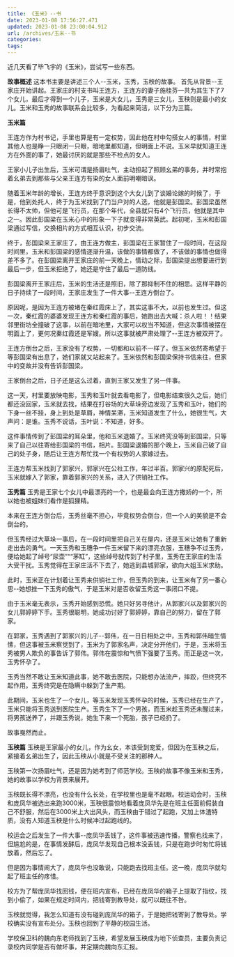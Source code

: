 ```yaml
---
title: 《玉米》--书
date: 2023-01-08 17:56:27.471
updated: 2023-01-08 23:00:04.912
url: /archives/玉米--书
categories: 
tags: 
---
```


近几天看了毕飞宇的《玉米》，尝试写一些东西。

**故事概述**
这本书主要是讲述三个人--玉米，玉秀，玉秧的故事。
首先从背景--王家庄开始讲起。王家庄的村支书叫王连方，王连方的妻子施桂芬一共为其生下了7个女儿，最后才得到一个儿子，玉米是大女儿，玉秀是三女儿，玉秧则是最小的女儿。玉米和玉秀的故事联系会比较多，为看起来简洁，以下分为三篇。

**玉米篇**

王连方作为村书记，手里也算是有一定权势，因此他在村中勾搭女人的事情，村里其他人也是睁一只眼闭一只眼，暗地里都知道，但明面上不说。玉米早就知道王连方在外面的事了，她最讨厌的就是那些不检点的女人。

王家小儿子出生后，玉米可谓是扬眉吐气，主动担起了照顾幺弟的事务，并时常抱着幺弟去到那些与父亲王连方有染的女人面前明嘲暗讽。

随着玉米年龄的增长，王连方终于意识到这个大女儿到了谈婚论嫁的时候了，于是，他到处托人，终于为玉米找到了门当户对的人选，他就是彭国梁。彭国梁虽然长得不太帅，但他可是飞行员，在那个年代，全县就只有4个飞行员，他就是其中之一。因此彭国梁在玉米心中的形象一下子就变得非常英武。起初呢，玉米和彭国梁通过写信，交换相片的方式相互认识，初步交流。

终于，彭国梁来王家庄了，由王连方做主，彭国梁在王家暂住了一段时间，在这段时间里，玉米和彭国梁的感情逐渐升温，该做的事情都做了，不该做的事情也做得差不多了。在彭国梁离开王家庄的前一天晚上，情动之际，彭国梁提出想要进行到最后一步，但玉米拒绝了，她还是守住了最后一道防线。

彭国梁离开王家庄后，玉米的生活还是照旧，除了那抑制不住的相思。这样平静的日子持续了一段时间，王家庄发生了一件大事--王连方倒台了。

原因呢，是因为王连方被堵在秦红霞床上了，其实这事不大，以前也发生过。但这一次，秦红霞的婆婆发现王连方和秦红霞的事后，她跑出去大喊：杀人啦！！结果邻里街坊全撞破了这事，以前在暗地里，大家可以权当不知道，但这次事情被摆在明面上了，更何况秦红霞还是军嫂。所以这事就被严肃处理了--王连方被双开了。

王连方倒台之后，王家没有了权势，一切都和以前不一样了。但玉米依然寄希望于等彭国梁有出息了，她们家就又站起来了。玉米依然和彭国梁保持书信来往，但家中的变故并没有告诉彭国梁。

王家倒台之后，日子还是这么过着，直到王家又发生了另一件事。

这一天，村里要放映电影，玉秀和玉叶就去看电影了，但电影结束很久之后，她们都还没回家，玉米就去找，结果在打谷场的大草垛旁边发现了玉秀和玉叶，她们的下身一丝不挂，身上到处是草屑，神情呆滞，玉米知道发生了什么，她很生气，大声问：是谁。玉秀不说话，玉叶说：不知道，好多。

这件事情传到了彭国梁的耳朵里，他和玉米退婚了。玉米终究没等到彭国梁，只等来了自己以往寄给彭国梁的书信，相片。彭国梁退婚的那个晚上，玉米自己破了自己的处子身，随后让王连方帮忙找一个有权势的人家嫁过去。

王连方帮玉米找到了郭家兴，郭家兴在公社工作，年过半百。郭家兴的原配死后，玉米就嫁入了郭家，靠着郭家兴的关系，进入了供销社工作。

**玉秀篇**
玉秀是王家七个女儿中最漂亮的一个，也是最会向王连方撒娇的一个，所以她也被姐妹们看作是狐狸精。

本来在王连方倒台后，玉秀丝毫不担心，毕竟权势会倒台，但一个人的美貌是不会倒台的。

但玉秀经过大草垛一事后，在一段时间里把自己关在屋内，还是玉米让她有了重新走出去的勇气。一天玉秀和玉穗争一件玉米留下来的漂亮衣服，玉穗争不过玉秀，便给她起了绰号“尿壶”““茅缸”，这些绰号就传到了村子里，玉秀在王家庄的生活大受干扰。玉秀觉得在王家庄活不下去了，她逃到县城郭家，欲向大姐玉米求助。

此时，玉米正在计划着让玉秀来供销社工作，但玉秀的到来，让玉米有了另一番心思--她想挫一下玉秀的傲气，于是玉米对是否收留玉秀这一事闭口不提。

由于玉米毫无表示，玉秀开始感到恐慌。她只好另寻他计，从郭家兴以及郭家兴的女儿郭婷婷下手。玉秀很聪明，她成功讨好了郭婷婷，靠自己的努力，留在了郭家。

在郭家，玉秀遇到了郭家兴的儿子--郭伟，在一日日相处之中，玉秀和郭伟暗生情愫，但这事被玉米察觉到了，玉米为了郭家名声，决定分开他们，于是，玉米将玉秀被男人欺负的事告诉了郭伟。郭伟在震惊和气愤下强要了玉秀。而正是这一次，玉秀怀孕了。

玉秀当然不敢让玉米知道此事，她不敢去医院，只能想办法流产，摔跤，但终究不起作用。玉秀终究是在隐瞒中躲到了生产期。

此期间，玉米也生了一个女儿，等玉米发现玉秀怀孕的时候，玉秀已经在生产了，玉米只能将玉秀送到医院生产。玉秀生下了一个男孩，而玉米趁玉秀还未醒过来，将男孩送养了，并跟玉秀说，她生下来一个死胎，孩子已经扔了。

故事戛然而止。

**玉秧篇**
玉秧是王家最小的女儿，作为幺女，本该受到宠爱，但因为在玉秧之后，紧接着幺弟出生了，因此玉秧从小就是不受关注的那种人。

玉秧第一次扬眉吐气，还是因为她考到了师范学校。玉秧的故事不像玉米和玉秀，她的故事以学校为背景来展开。

玉秧既长得不漂亮，也没有什么长处，在学校里也是毫不起眼。校运动会时，玉秧和庞凤华被选出来跑3000米，玉秧很震惊地看着庞凤华先是在班主任面前假装自己不舒服，然后在3000米上大出风头，而玉秧由于错过了起跑，又加上体渣特质，没有人知道玉秧是什么时候冲过起跑线的。

校运会之后发生了一件大事--庞凤华丢钱了，这件事被迅速传播，警察也找来了，但尴尬的是，在事情发酵后，庞凤华发现自己根本没丢钱，只是在跑步时匆忙将钱放着，然后忘了。

但是因为事情闹大了，庞凤华也没敢说，只能跑去找班主任。这一晚，庞凤华就勾起了班主任的疼惜。

校方为了帮庞凤华找回钱，便在班内宣布，已经在庞凤华的箱子上提取了指纹，找到小偷了，如果在规定时间内，把钱寄到教导处，就可以既往不咎。

玉秧就觉得，我怎么知道有没有碰到庞凤华的箱子，于是她把钱寄到了教导处。学校确实没有宣布处分。玉秧也回到了平静的校园生活。

学校保卫科的魏向东老师找到了玉秧，希望发展玉秧成为地下侦查员，主要负责记录校内同学是否有做坏事，并定期向魏向东汇报。






